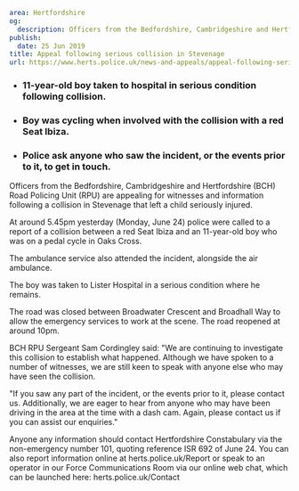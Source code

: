 ```yaml
area: Hertfordshire
og:
  description: Officers from the Bedfordshire, Cambridgeshire and Hertfordshire (BCH) Road Policing Unit (RPU) are appealing for witnesses and information following a collision in Stevenage that left a child seriously injured.
publish:
  date: 25 Jun 2019
title: Appeal following serious collision in Stevenage
url: https://www.herts.police.uk/news-and-appeals/appeal-following-serious-collision-in-stevenage-412e
```

* ### 11-year-old boy taken to hospital in serious condition following collision.

 * ### Boy was cycling when involved with the collision with a red Seat Ibiza.

 * ### Police ask anyone who saw the incident, or the events prior to it, to get in touch.

Officers from the Bedfordshire, Cambridgeshire and Hertfordshire (BCH) Road Policing Unit (RPU) are appealing for witnesses and information following a collision in Stevenage that left a child seriously injured.

At around 5.45pm yesterday (Monday, June 24) police were called to a report of a collision between a red Seat Ibiza and an 11-year-old boy who was on a pedal cycle in Oaks Cross.

The ambulance service also attended the incident, alongside the air ambulance.

The boy was taken to Lister Hospital in a serious condition where he remains.

The road was closed between Broadwater Crescent and Broadhall Way to allow the emergency services to work at the scene. The road reopened at around 10pm.

BCH RPU Sergeant Sam Cordingley said: "We are continuing to investigate this collision to establish what happened. Although we have spoken to a number of witnesses, we are still keen to speak with anyone else who may have seen the collision.

"If you saw any part of the incident, or the events prior to it, please contact us. Additionally, we are eager to hear from anyone who may have been driving in the area at the time with a dash cam. Again, please contact us if you can assist our enquiries."

Anyone any information should contact Hertfordshire Constabulary via the non-emergency number 101, quoting reference ISR 692 of June 24. You can also report information online at herts.police.uk/Report or speak to an operator in our Force Communications Room via our online web chat, which can be launched here: herts.police.uk/Contact
